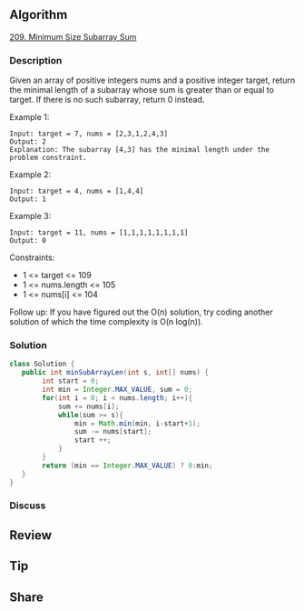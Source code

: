 ## Algorithm

[209. Minimum Size Subarray Sum](https://leetcode.com/problems/minimum-size-subarray-sum)

### Description

Given an array of positive integers nums and a positive integer target, return the minimal length of a subarray whose sum is greater than or equal to target. If there is no such subarray, return 0 instead.

Example 1:

```
Input: target = 7, nums = [2,3,1,2,4,3]
Output: 2
Explanation: The subarray [4,3] has the minimal length under the problem constraint.
```

Example 2:

```
Input: target = 4, nums = [1,4,4]
Output: 1
```

Example 3:

```
Input: target = 11, nums = [1,1,1,1,1,1,1,1]
Output: 0
```

Constraints:

- 1 <= target <= 109
- 1 <= nums.length <= 105
- 1 <= nums[i] <= 104

Follow up: If you have figured out the O(n) solution, try coding another solution of which the time complexity is O(n log(n)).

### Solution

```java
class Solution {
   public int minSubArrayLen(int s, int[] nums) {
        int start = 0;
        int min = Integer.MAX_VALUE, sum = 0;
        for(int i = 0; i < nums.length; i++){
            sum += nums[i];
            while(sum >= s){
                min = Math.min(min, i-start+1);
                sum -= nums[start];
                start ++;
            }
        }
        return (min == Integer.MAX_VALUE) ? 0:min;
   }
}
```

### Discuss

## Review


## Tip


## Share

